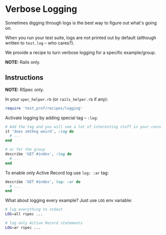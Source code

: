 # Verbose Logging

Sometimes digging through logs is the best way to figure out what's going on.

When you run your test suite, logs are not printed out by default (although written to `test.log` – who cares?).

We provide a recipe to turn verbose logging for a specific example/group.

**NOTE:** Rails only.

## Instructions

**NOTE:** RSpec only.

In your `spec_helper.rb` (or `rails_helper.rb` if any):

```ruby
require 'test_prof/recipes/logging'
```

Activate logging by adding special tag – `:log`:

```ruby
# Add the tag and you will see a lot of interesting stuff in your console
it 'does smthng weird', :log do
  # ...
end

# or for the group
describe 'GET #index', :log do
  # ...
end
```

To enable only Active Record log use `log: :ar` tag:

```ruby
describe 'GET #index', log: :ar do
  # ...
end
```

What about logging every example? Just use `LOG` env variable:

```sh
# log everything to stdout
LOG=all rspec ...

# log only Active Record statements
LOG=ar rspec ...
```
